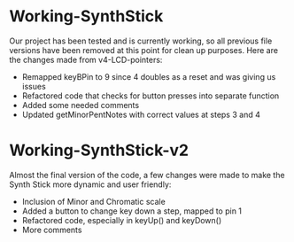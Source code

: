 # Working-SynthStick

Our project has been tested and is currently working, so all previous file versions have been removed at this point for clean up purposes. Here are the changes made from v4-LCD-pointers:

- Remapped keyBPin to 9 since 4 doubles as a reset and was giving us issues
- Refactored code that checks for button presses into separate function
- Added some needed comments
- Updated getMinorPentNotes with correct values at steps 3 and 4

# Working-SynthStick-v2

Almost the final version of the code, a few changes were made to make the Synth Stick more dynamic and user friendly:

- Inclusion of Minor and Chromatic scale
- Added a button to change key down a step, mapped to pin 1
- Refactored code, especially in keyUp() and keyDown()
- More comments
